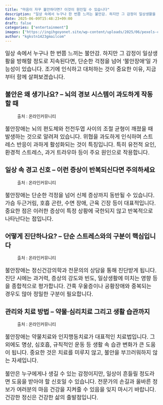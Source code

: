 ```yaml
---
title: "마음이 자꾸 불안하다면? 이것이 원인일 수 있습니다"
description: "일상 속에서 누구나 한 번쯤 느끼는 불안감. 하지만 그 감정이 일상생활을 방해할 정도로 지속된다면, 단순한 걱정을 넘어 ‘불안장애’일 가능성이 있습니다. 조기에 인식하고 대처하는 것이 중요한 이유, 지금부터 함께 살펴보겠습니다."
date: 2025-06-09T15:48:23+09:00
draft: false
categories: ["entertainment"]
images: ["https://ingihgoyonet.site/wp-content/uploads/2025/06/pexels-cottonbro-6944005-1024x683.jpg", "https://ingihgoyonet.site/wp-content/uploads/2025/06/pexels-cottonbro-6951511-683x1024.jpg", "https://ingihgoyonet.site/wp-content/uploads/2025/06/pexels-shvets-production-8410732-681x1024.jpg", "https://ingihgoyonet.site/wp-content/uploads/2025/06/pexels-martabranco-32418225-1024x683.jpg"]
author: "kgkstn1423gmailcom"
---
```


<p style="font-size:18px">일상 속에서 누구나 한 번쯤 느끼는 불안감. 하지만 그 감정이 일상생활을 방해할 정도로 지속된다면, 단순한 걱정을 넘어 ‘불안장애’일 가능성이 있습니다. 조기에 인식하고 대처하는 것이 중요한 이유, 지금부터 함께 살펴보겠습니다.</p> <h2 >불안은 왜 생기나요? – 뇌의 경보 시스템이 과도하게 작동할 때</h2> <figure ><img src="https://ingihgoyonet.site/wp-content/uploads/2025/06/pexels-cottonbro-6944005-1024x683.jpg" alt="" style="aspect-ratio:16/9;object-fit:cover"/><figcaption >출처 : 온라인커뮤니티</figcaption></figure> <p style="font-size:18px">불안장애는 뇌의 편도체와 전전두엽 사이의 조절 균형이 깨졌을 때 발생하는 것으로 알려져 있습니다. 위협을 과도하게 인식하며 스트레스 반응이 과하게 활성화되는 것이 특징입니다. 특히 유전적 요인, 환경적 스트레스, 과거 트라우마 등이 주요 원인으로 작용합니다.</p> <h2 >일상 속 경고 신호 – 이런 증상이 반복되신다면 주의하세요</h2> <figure ><img src="https://ingihgoyonet.site/wp-content/uploads/2025/06/pexels-cottonbro-6951511-683x1024.jpg" alt="" style="aspect-ratio:16/9;object-fit:cover"/><figcaption >출처 : 온라인커뮤니티</figcaption></figure> <p style="font-size:18px">불안장애는 단순한 걱정을 넘어 신체 증상까지 동반될 수 있습니다. 가슴 두근거림, 호흡 곤란, 수면 장애, 근육 긴장 등이 대표적입니다. 중요한 점은 이러한 증상이 특정 상황에 국한되지 않고 반복적으로 나타난다는 점입니다.</p> <h2 >어떻게 진단하나요? – 단순 스트레스와의 구분이 핵심입니다</h2> <figure ><img src="https://ingihgoyonet.site/wp-content/uploads/2025/06/pexels-shvets-production-8410732-681x1024.jpg" alt="" style="aspect-ratio:16/9;object-fit:cover"/><figcaption >출처 : 온라인커뮤니티</figcaption></figure> <p style="font-size:18px">불안장애는 정신건강의학과 전문의의 상담을 통해 진단받게 됩니다. 진단 시에는 과거력, 증상의 강도와 빈도, 일상생활에 미치는 영향 등을 종합적으로 평가합니다. 간혹 우울증이나 공황장애와 중복되는 경우도 많아 정밀한 구분이 필요합니다.</p> <h2 >관리와 치료 방법 – 약물·심리치료 그리고 생활 습관까지</h2> <figure ><img src="https://ingihgoyonet.site/wp-content/uploads/2025/06/pexels-martabranco-32418225-1024x683.jpg" alt="" style="aspect-ratio:16/9;object-fit:cover"/><figcaption >출처 : 온라인커뮤니티</figcaption></figure> <p style="font-size:18px">불안장애는 약물치료와 인지행동치료가 대표적인 치료법입니다. 그 외에도 명상, 심호흡, 규칙적인 운동 등 생활 속 습관 변화가 큰 도움이 됩니다. 중요한 것은 치료를 미루지 않고, 불안을 부끄러워하지 않는 자세입니다.</p> <p style="font-size:18px">불안은 누구에게나 생길 수 있는 감정이지만, 일상이 흔들릴 정도라면 도움을 받아야 할 신호일 수 있습니다. 전문가의 손길과 올바른 정보가 여러분의 마음 건강을 지켜줄 수 있음을 잊지 마시기 바랍니다. 건강한 정신은 건강한 삶의 출발점입니다.</p>